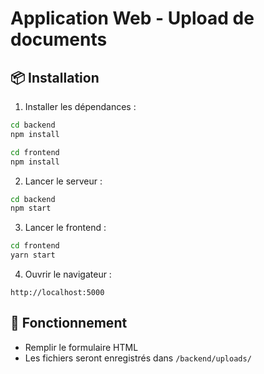 
# Application Web - Upload de documents

## 📦 Installation

1. Installer les dépendances :
```bash
cd backend
npm install

cd frontend
npm install
```

2. Lancer le serveur :
```bash
cd backend
npm start
```

3. Lancer le frontend : 
```bash
cd frontend
yarn start
```

4. Ouvrir le navigateur :
```
http://localhost:5000
```

## 📁 Fonctionnement

- Remplir le formulaire HTML
- Les fichiers seront enregistrés dans `/backend/uploads/`

